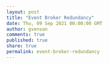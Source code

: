 ```yaml
---
layout: post
title: "Event Broker Redundancy"
date: Thu, 09 Sep 2021 00:00:00 GMT
author: gvensan
comments: true
published: true
share: true
permalink: event-broker-redundancy
---
```

